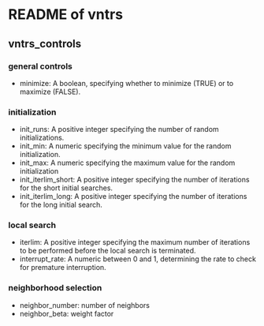 # README of vntrs

## vntrs_controls

### general controls
- minimize: A boolean, specifying whether to minimize (TRUE) or to maximize (FALSE).

### initialization
- init_runs: A positive integer specifying the number of random initializations.
- init_min: A numeric specifying the minimum value for the random initialization.
- init_max: A numeric specifying the maximum value for the random initialization
- init_iterlim_short: A positive integer specifying the number of iterations for the short initial searches.
- init_iterlim_long: A positive integer specifying the number of iterations for the long initial search.

### local search
- iterlim: A positive integer specifying the maximum number of iterations to be performed before the local search is terminated.
- interrupt_rate: A numeric between 0 and 1, determining the rate to check for premature interruption.

### neighborhood selection
- neighbor_number: number of neighbors
- neighbor_beta: weight factor